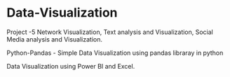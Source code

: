 # Data-Visualization
 Project -5 Network Visualization, Text analysis and Visualization, Social Media analysis and Visualization.
 
 
 Python-Pandas - Simple Data Visualization using pandas libraray in python
 
 Data Visualization using Power BI and Excel.
